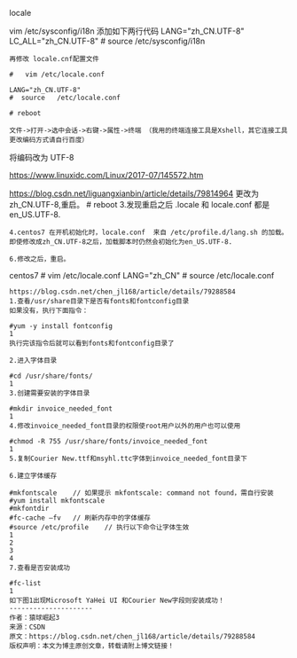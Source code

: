 ﻿locale  

vim /etc/sysconfig/i18n
添加如下两行代码
LANG="zh_CN.UTF-8"
LC_ALL="zh_CN.UTF-8"
    #  source    /etc/sysconfig/i18n
    
    再修改 locale.cnf配置文件

    #   vim /etc/locale.conf

    LANG="zh_CN.UTF-8"
    #  source   /etc/locale.conf

    # reboot

    文件->打开->选中会话->右键->属性->终端 （我用的终端连接工具是Xshell，其它连接工具更改编码方式请自行百度）

将编码改为 UTF-8

https://www.linuxidc.com/Linux/2017-07/145572.htm

https://blog.csdn.net/liguangxianbin/article/details/79814964
更改为zh_CN.UTF-8,重启。
    #     reboot
    3.发现重启之后 .locale 和 locale.conf 都是 en_US.UTF-8.

    4.centos7 在开机初始化时，locale.conf  来自 /etc/profile.d/lang.sh 的加载。
    即使修改成zh_CN.UTF-8之后，加载脚本时仍然会初始化为en_US.UTF-8.

    6.修改之后，重启。


centos7
    # vim /etc/locale.conf
    LANG="zh_CN"
    # source   /etc/locale.conf


    https://blog.csdn.net/chen_jl168/article/details/79288584
    1.查看/usr/share目录下是否有fonts和fontconfig目录
    如果没有，执行下面指令：

    #yum -y install fontconfig
    1
    执行完该指令后就可以看到fonts和fontconfig目录了

    2.进入字体目录

    #cd /usr/share/fonts/
    1
    3.创建需要安装的字体目录

    #mkdir invoice_needed_font
    1
    4.修改invoice_needed_font目录的权限使root用户以外的用户也可以使用

    #chmod -R 755 /usr/share/fonts/invoice_needed_font
    1
    5.复制Courier New.ttf和msyhl.ttc字体到invoice_needed_font目录下

    6.建立字体缓存

    #mkfontscale	// 如果提示 mkfontscale: command not found，需自行安装 #yum install mkfontscale
    #mkfontdir
    #fc-cache –fv	// 刷新内存中的字体缓存
    #source /etc/profile	// 执行以下命令让字体生效
    1
    2
    3
    4
    7.查看是否安装成功

    #fc-list
    1
    如下图1出现Microsoft YaHei UI 和Courier New字段则安装成功！
    --------------------- 
    作者：猿球崛起3 
    来源：CSDN 
    原文：https://blog.csdn.net/chen_jl168/article/details/79288584 
    版权声明：本文为博主原创文章，转载请附上博文链接！